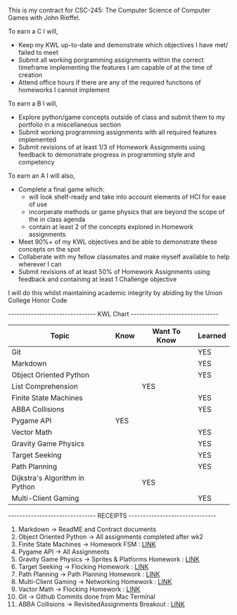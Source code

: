 This is my contract for CSC-245: The Computer Science of Computer Games with John Rieffel.

To earn a C I will,

* Keep my KWL up-to-date and demonstrate which objectives I have met/ failed to meet
* Submit all working porgramming assignments within the correct timeframe implementing the features I am capable of at the time of creation
* Attend office hours if there are any of the required functions of homeworks I cannot implement

To earn a B I will,

* Explore python/game concepts outside of class and submit them to my portfolio in a miscellaneous section
* Submit working programming assignments with all required features implemented
* Submit revisions of at least 1/3 of Homework Assignments using feedback to demonstrate progress in programming style and competency

To earn an A I will also, 

* Complete a final game which:
    * will look shelf-ready and take into account elements of HCI for ease of use
    * incorperate methods or game physics that are beyond the scope of the in class agenda
    * contain at least 2 of the concepts explored in Homework assignments
* Meet 90%+ of my KWL objectives and be able to demonstrate these concepts on the spot
* Collaberate with my fellow classmates and make myself available to help wherever I can
* Submit revisions of at least 50% of Homework Assignments using feedback and containing at least 1 Challenge objective

I will do this whilst maintaining academic integrity by abiding by the Union College Honor Code

------------------------------- KWL Chart -------------------------------

| Topic | Know | Want To Know | Learned |
| ----------- | ----------- | ----------- | ----------- |
| Git |  |  | YES |
| Markdown |  |  | YES |
| Object Oriented Python |  |  | YES |
| List Comprehension |  | YES |  |
| Finite State Machines |  |  | YES |
| ABBA Collisions |  |  | YES |
| Pygame API | YES |  |  |
| Vector Math |  |  | YES |
| Gravity Game Physics |  |  | YES |
| Target Seeking |  |  | YES |
| Path Planning |  |  | YES |
| Dijkstra's Algorithm in Python |  | YES |  |
| Multi-Client Gaming |  |  | YES |

------------------------------- RECEIPTS -------------------------------

1. Markdown &rarr; ReadME and Contract documents
2. Object Oriented Python &rarr; All assignments completed after wk2
3. Finite State Machines &rarr; Homework FSM : [LINK](./HomeworkAssignments/FSM%20Game)
4. Pygame API &rarr; All Assignments
5. Gravity Game Physics &rarr; Sprites & Platforms Homework : [LINK](./HomeworkAssignments/FSM%20Game)
6. Target Seeking &rarr; Flocking Homework : [LINK](./HomeworkAssignments/FSM%20Game)
7. Path Planning &rarr; Path Planning Homework : [LINK](./HomeworkAssignments/FSM%20Game)
8. Multi-Client Gaming &rarr; Networking Homework : [LINK](./HomeworkAssignments/FSM%20Game)
9. Vactor Math &rarr; Flocking Homework : [LINK](./HomeworkAssignments/FSM%20Game)
10. Git &rarr; Github Commits done from Mac Terminal
11. ABBA Collisions &rarr; RevisitedAssignments Breakout : [LINK](./HomeworkAssignments/FSM%20Game)








